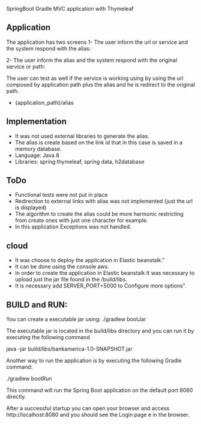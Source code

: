SpringBoot Gradle MVC application with Thymeleaf

## Application
The application has two screens
1- The user inform the url or service and the system respond with the alias:

2- The user inform the alias and the system respond with the original service or path:


The user can test as well if the service is working using by using the url composed by application path plus the alias and
he is redirect to the original path.
 - {application_path}/alias

## Implementation
- It was not used external libraries to generate the alias.
- The alias is create based on the link id that in this case is saved in a memory database.
- Language: Java 8
- Libraries: spring thymeleaf, spring data, h2database

## ToDo
- Functional tests were not put in place
- Redirection to external links with alias was not implemented (just the url is displayed)
- The algorithm to create the alias could be more harmonic restricting from create ones with just one character for example. 
- In this application Exceptions was not handled.

## cloud
- It was choose to deploy the application in Elastic beanstalk."
- It can be done using the console aws.
- In order to create the application in Elastic beanstalk It was necessary to upload
just the jar file found in the /build/libs. 
-  It is necessary add SERVER_PORT=5000 to Configure more options". 


## BUILD and RUN:

You can create a executable jar using: ./gradlew bootJar

The executable jar is located in the build/libs directory and you can run it by executing the following command

java -jar build/libs/bankamerica-1.0-SNAPSHOT.jar

Another way to run the application is by executing the following Gradle command:

./gradlew bootRun

This command will run the Spring Boot application on the default port 8080 directly. 

After a successful startup you can open your browser and access http://localhost:8080 and you should see the Login page e in the browser.



